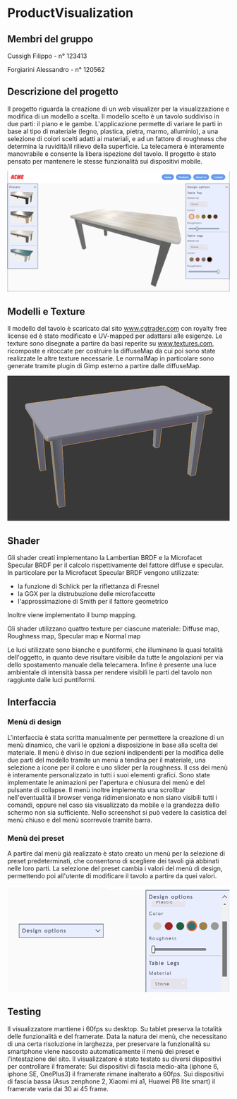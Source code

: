 # ProductVisualization

## Membri del gruppo

Cussigh Filippo - n° 123413

Forgiarini Alessandro - n° 120562

## Descrizione del progetto

Il progetto riguarda la creazione di un web visualizer per la visualizzazione e modifica di un modello a scelta.
Il modello scelto è un tavolo suddiviso in due parti: il piano e le gambe.
L'applicazione permette di variare le parti in base al tipo di materiale (legno, plastica, pietra, marmo, alluminio), a una selezione di colori scelti adatti ai materiali, e ad un fattore di roughness che determina la ruvidità/il rilievo della superficie.
La telecamera è interamente manovrabile e consente la libera ispezione del tavolo.
Il progetto è stato pensato per mantenere le stesse funzionalità sui dispositivi mobile.

![modello](screenshots/whole.png)

## Modelli e Texture

Il modello del tavolo è scaricato dal sito www.cgtrader.com con royalty free license ed è stato modificato e UV-mapped per adattarsi alle esigenze.
Le texture sono disegnate a partire da basi reperite su www.textures.com, ricomposte e ritoccate per costruire la diffuseMap da cui poi sono state realizzate le altre texture necessarie. Le normalMap in particolare sono generate tramite plugin di Gimp esterno a partire dalle diffuseMap.

![modello](screenshots/model.png)

## Shader

Gli shader creati implementano la Lambertian BRDF e la Microfacet Specular BRDF per il calcolo rispettivamente del fattore diffuse e specular.
In particolare per la Microfacet Specular BRDF vengono utilizzate:
- la funzione di Schlick per la riflettanza di Fresnel
- la GGX per la distrubuzione delle microfaccette
- l'approssimazione di Smith per il fattore geometrico

Inoltre viene implementato il bump mapping.

Gli shader utilizzano quattro texture per ciascune materiale: Diffuse map, Roughness map, Specular map e Normal map

Le luci utilizzate sono bianche e puntiformi, che illuminano la quasi totalità dell'oggetto, in quanto deve risultare visibile da tutte le angolazioni per via dello spostamento manuale della telecamera.
Infine è presente una luce ambientale di intensità bassa per rendere visibili le parti del tavolo non raggiunte dalle luci puntiformi.

## Interfaccia

### Menù di design

L'interfaccia è stata scritta manualmente per permettere la creazione di un menù dinamico, che varii le opzioni a disposizione in base alla scelta del materiale.
Il menù è diviso in due sezioni indipendenti per la modifica delle due parti del modello tramite un menù a tendina per il materiale, una selezione a icone per il colore e uno slider per la roughness.
Il css dei menù è interamente personalizzato in tutti i suoi elementi grafici.
Sono state implementate le animazioni per l'apertura e chiusura dei menù e del pulsante di collapse.
Il menù inoltre implementa una scrollbar nell'eventualità il browser venga ridimensionato e non siano visibili tutti i comandi, oppure nel caso sia visualizzato da mobile e la grandezza dello schermo non sia sufficiente.
Nello screenshot si può vedere la casistica del menù chiuso e del menù scorrevole tramite barra. 

### Menù dei preset

A partire dal menù già realizzato è stato creato un menù per la selezione di preset predeterminati, che consentono di scegliere dei tavoli già abbinati nelle loro parti. La selezione del preset cambia i valori del menù di design, permettendo poi all'utente di modificare il tavolo a partire da quei valori.

![modello](screenshots/menu.png)

## Testing
Il visualizzatore mantiene i 60fps su desktop.
Su tablet preserva la totalità delle funzionalità e del framerate.
Data la natura dei menù, che necessitano di una certa risoluzione in larghezza, per preservare la funzionalità su smartphone viene nascosto automaticamente il menù dei preset e l'intestazione del sito.
Il visualizzatore è stato testato su diversi dispositivi per controllare il framerate:
Sui dispositivi di fascia medio-alta (iphone 6, iphone SE, OnePlus3) il framerate rimane inalterato a 60fps.
Sui dispositivi di fascia bassa (Asus zenphone 2, Xiaomi mi a1, Huawei P8 lite smart) il framerate varia dai 30 ai 45 frame.
